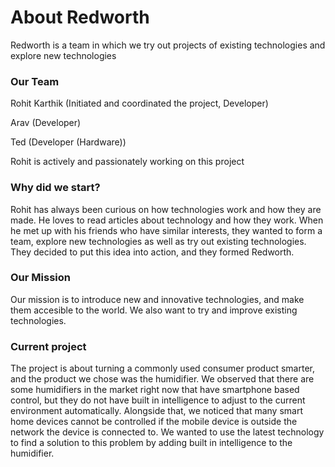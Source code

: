 # About Redworth

Redworth is a team in which we try out projects of existing technologies and explore new technologies

### Our Team
Rohit Karthik (Initiated and coordinated the project, Developer)

Arav (Developer) 

Ted (Developer (Hardware))

Rohit is actively and passionately working on this project

### Why did we start?
Rohit has always been curious on how technologies work and how they are made. He loves to read articles about technology and how they work. When he met up with his friends who have similar interests, they wanted to form a team, explore new technologies as well as try out existing technologies. They decided to put this idea into action, and they formed Redworth.

### Our Mission

Our mission is to introduce new and innovative technologies, and make them accesible to the world. We also want to try and improve existing technologies.

### Current project

The project is about turning a commonly used consumer product smarter, and the product we chose was the humidifier. We observed that there are some humidifiers in the market right now that have smartphone based control, but they do not have built in intelligence to adjust to the current environment automatically. Alongside that, we noticed that many smart home devices cannot be controlled if the mobile device is outside the network the device is connected to. We wanted to use the latest technology to find a solution to this problem by adding built in intelligence to the humidifier.

